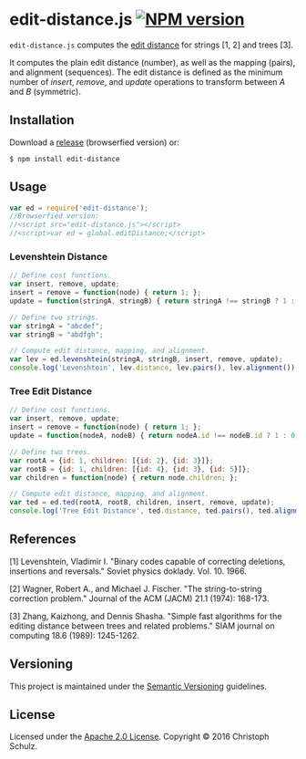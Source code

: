 # edit-distance.js [![NPM version](https://badge.fury.io/js/edit-distance.png)](http://badge.fury.io/js/edit-distance) 

`edit-distance.js` computes the [edit distance](https://en.wikipedia.org/wiki/Edit_distance) for strings [1, 2] and trees [3].

It computes the plain edit distance (number), as well as the mapping (pairs), and alignment (sequences).
The edit distance is defined as the minimum number of *insert*, *remove*, and *update* operations to transform between *A* and *B* (symmetric).

## Installation

Download a [release](https://github.com/schulzch/edit-distance-js/releases) (browserfied version) or:

    $ npm install edit-distance 

## Usage

```javascript
var ed = require('edit-distance');
//Browserfied version:
//<script src="edit-distance.js"></script>
//<script>var ed = global.editDistance;</script>
```

### Levenshtein Distance

```javascript
// Define cost functions.
var insert, remove, update;
insert = remove = function(node) { return 1; };
update = function(stringA, stringB) { return stringA !== stringB ? 1 : 0; };

// Define two strings.
var stringA = "abcdef";
var stringB = "abdfgh";

// Compute edit distance, mapping, and alignment.
var lev = ed.levenshtein(stringA, stringB, insert, remove, update);
console.log('Levenshtein', lev.distance, lev.pairs(), lev.alignment());
```

### Tree Edit Distance

```javascript
// Define cost functions.
var insert, remove, update;
insert = remove = function(node) { return 1; };
update = function(nodeA, nodeB) { return nodeA.id !== nodeB.id ? 1 : 0; };

// Define two trees.
var rootA = {id: 1, children: [{id: 2}, {id: 3}]};
var rootB = {id: 1, children: [{id: 4}, {id: 3}, {id: 5}]};
var children = function(node) { return node.children; };

// Compute edit distance, mapping, and alignment.
var ted = ed.ted(rootA, rootB, children, insert, remove, update);
console.log('Tree Edit Distance', ted.distance, ted.pairs(), ted.alignment());
```

## References

[1] Levenshtein, Vladimir I. "Binary codes capable of correcting deletions, insertions and reversals." Soviet physics doklady. Vol. 10. 1966.

[2] Wagner, Robert A., and Michael J. Fischer. "The string-to-string correction problem." Journal of the ACM (JACM) 21.1 (1974): 168-173.

[3] Zhang, Kaizhong, and Dennis Shasha. "Simple fast algorithms for the editing distance between trees and related problems." SIAM journal on computing 18.6 (1989): 1245-1262.

## Versioning

This project is maintained under the [Semantic Versioning](http://semver.org/) guidelines.

## License

Licensed under the [Apache 2.0 License](https://www.apache.org/licenses/LICENSE-2.0). Copyright &copy; 2016 Christoph Schulz.
